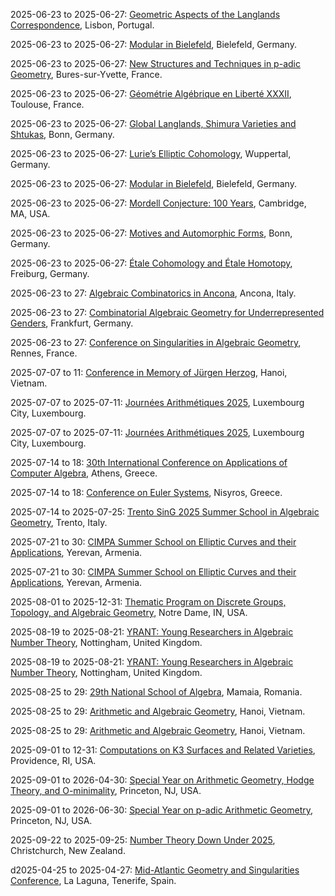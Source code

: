 2025-06-23 to 2025-06-27: [Geometric Aspects of the Langlands Correspondence](https://geometric-langlands-2025.esaga.net/ "The conference explores geometric aspects of the Langlands correspondence, focusing on number theory. Topics include moduli stacks, Hitchin systems, and automorphic forms. Discussions cover applications in string theory and quantum field theory, emphasizing geometric structures."), Lisbon, Portugal.

2025-06-23 to 2025-06-27: [Modular in Bielefeld](https://www.math.uni-bielefeld.de/mib2025/ "The workshop focuses on modular forms, exploring their role in number theory and physics. Topics include elliptic modular forms, Siegel modular forms, and arithmetic geometry. Discussions cover applications in quantum field theory and cryptographic systems."), Bielefeld, Germany.

2025-06-23 to 2025-06-27: [New Structures and Techniques in p-adic Geometry](https://www.ihes.fr/indico_plugin_event/new-structures-and-techniques-in-p-adic-geometry/ "The workshop investigates p-adic geometry, focusing on novel techniques and structures. Topics include p-adic cohomology, rigid geometry, and arithmetic applications. Discussions explore implications for quantum field theory and algebraic geometry, emphasizing p-adic mathematical frameworks."), Bures-sur-Yvette, France.

2025-06-23 to 2025-06-27: [Géométrie Algébrique en Liberté XXXII](https://www.math.univ-toulouse.fr/gael-2025 "The conference explores algebraic geometry, focusing on young researchers’ contributions. Topics include algebraic curves, moduli spaces, and arithmetic geometry. Discussions cover applications in string theory and quantum mechanics, emphasizing geometric and algebraic advancements."), Toulouse, France.

2025-06-23 to 2025-06-27: [Global Langlands, Shimura Varieties and Shtukas](https://www.mathematics.uni-bonn.de/hcm "The conference explores the global Langlands program, focusing on Shimura varieties and shtukas. Topics include automorphic forms, p-adic geometry, and Galois representations. Discussions cover applications in string theory and quantum field theory, emphasizing arithmetic geometry."), Bonn, Germany.

2025-06-23 to 2025-06-27: [Lurie’s Elliptic Cohomology](https://www.uni-wuppertal.de/lurie-elliptic-2025 "The conference explores Lurie’s elliptic cohomology, focusing on algebraic topology. Topics include elliptic curves, chromatic homotopy, and derived algebraic geometry. Discussions cover applications in string theory and quantum field theory, emphasizing topological structures."), Wuppertal, Germany.

2025-06-23 to 2025-06-27: [Modular in Bielefeld](https://www.uni-bielefeld.de/modular-2025 "The conference explores modular forms and their applications, focusing on number theory. Topics include automorphic forms, L-functions, and modular curves. Discussions cover applications in string theory and cryptography, emphasizing arithmetic and geometric connections."), Bielefeld, Germany.

2025-06-23 to 2025-06-27: [Mordell Conjecture: 100 Years](https://www.math.harvard.edu/mordell-2025 "The conference celebrates 100 years of the Mordell Conjecture, focusing on Diophantine geometry. Topics include rational points, abelian varieties, and arithmetic geometry. Discussions cover applications in string theory and cryptography, emphasizing number-theoretic advancements."), Cambridge, MA, USA.

2025-06-23 to 2025-06-27: [Motives and Automorphic Forms](https://www.mathematics.uni-bonn.de/hcm "The conference explores motives and automorphic forms, focusing on number theory and geometry. Topics include motivic L-functions, Shimura varieties, and automorphic representations. Discussions cover applications in string theory and quantum mechanics, emphasizing algebraic structures."), Bonn, Germany.

2025-06-23 to 2025-06-27: [Étale Cohomology and Étale Homotopy](https://crc326gaus.de/conference-etale-homotopy-theory-june-2025/ "The conference explores étale cohomology and homotopy, focusing on algebraic geometry. Topics include étale fundamental groups, cohomology theories, and arithmetic applications. Discussions cover connections to number theory and quantum field theory, emphasizing topological and algebraic structures."), Freiburg, Germany.

2025-06-23 to 27: [Algebraic Combinatorics in Ancona](https://sites.google.com/view/aca-ancona-2025/home "The conference explores algebraic combinatorics, focusing on combinatorial structures in algebra and opportunity for collaboration and interdisciplinary research. Topics include polytopes, symmetric functions, and combinatorial designs, with applications in statistical mechanics and quantum computing."), Ancona, Italy.

2025-06-23 to 27: [Combinatorial Algebraic Geometry for Underrepresented Genders](https://www.math.uni-frankfurt.de/cag-2025 "The workshop promotes combinatorial algebraic geometry, focusing on underrepresented genders. Topics include toric varieties, Schubert calculus, and combinatorial invariants. Discussions cover applications in statistical mechanics and quantum computing, emphasizing algebraic and combinatorial methods."), Frankfurt, Germany.

2025-06-23 to 27: [Conference on Singularities in Algebraic Geometry](https://www.univ-rennes.fr/singularities-2025 "The conference explores singularities in algebraic geometry, focusing on applications in physics. Topics include resolution of singularities, deformation theory, and moduli spaces. Discussions cover connections to string theory and quantum mechanics, emphasizing geometric frameworks."), Rennes, France.

2025-07-07 to 11: [Conference in Memory of Jürgen Herzog](https://viasm.edu.vn/en/hdkh/CA2025 "Honoring Jürgen Herzog, the conference explores commutative algebra and algebraic geometry. Topics include Gröbner bases, syzygies, and homological algebra. Discussions cover applications in quantum mechanics and string theory, emphasizing algebraic structures in physical systems."), Hanoi, Vietnam.

2025-07-07 to 2025-07-11: [Journées Arithmétiques 2025](https://www.uni.lu/fstm-en/conferences/ja25/programme/ "Journées Arithmétiques explores number theory and arithmetic geometry. Topics include modular forms, Galois representations, and Diophantine geometry. Discussions cover connections to string theory and cryptographic systems, emphasizing arithmetic methods and applications."), Luxembourg City, Luxembourg.

2025-07-07 to 2025-07-11: [Journées Arithmétiques 2025](https://www.uni.lu/fr/ "The conference explores arithmetic, focusing on number theory and algebraic geometry. Topics include Diophantine equations, L-functions, and elliptic curves. Discussions cover applications in quantum field theory and cryptography, emphasizing arithmetic structures."), Luxembourg City, Luxembourg.

2025-07-14 to 18: [30th International Conference on Applications of Computer Algebra](https://www.uoc.gr/en/aca-2025-30th-international-conference-on-applications-of-computer-algebra/ "The conference explores computer algebra applications in physics and mathematics. Topics include symbolic computation, algebraic geometry, and numerical methods. Applications span quantum mechanics, cryptography, and theoretical physics, emphasizing computational tools for solving complex algebraic systems."), Athens, Greece.

2025-07-14 to 18: [Conference on Euler Systems](https://www.nisyrosmathconference.org/ "The conference focuses on Euler systems in number theory, exploring arithmetic geometry. Topics include L-functions, Galois cohomology, and elliptic curves. Discussions cover applications in quantum field theory and cryptography, emphasizing arithmetic structures in physical systems."), Nisyros, Greece.

2025-07-14 to 2025-07-25: [Trento SinG 2025 Summer School in Algebraic Geometry](https://www.math.unitn.it/node/3040 "SinG 2025 trains students in algebraic geometry, focusing on physical applications. Topics include singularities, moduli spaces, and mirror symmetry. Lectures cover connections to string theory and quantum field theory, emphasizing geometric structures."), Trento, Italy.

2025-07-21 to 30: [CIMPA Summer School on Elliptic Curves and their Applications](https://sites.google.com/view/ecasummerschool2025 "The summer school explores elliptic curves, focusing on their applications in number theory and cryptography. Topics include rational points, elliptic curve cryptography, and L-functions. Discussions cover connections to quantum mechanics and secure communication systems, emphasizing mathematical foundations."), Yerevan, Armenia.

2025-07-21 to 30: [CIMPA Summer School on Elliptic Curves and their Applications](https://www.math.am/cimpa-2025 "The summer school focuses on elliptic curves and their applications in number theory and cryptography. Topics include elliptic curve cryptography, Diophantine equations, and modular forms. Lectures cover applications in quantum computing and theoretical physics, emphasizing algebraic structures."), Yerevan, Armenia.

2025-08-01 to 2025-12-31: [Thematic Program on Discrete Groups, Topology, and Algebraic Geometry](http://www.nd.edu/math/thematic-program-2025/ "The program explores discrete groups, topology, and algebraic geometry, focusing on interdisciplinary applications. Topics include group actions, moduli spaces, and geometric structures. Discussions cover connections to quantum field theory and number theory."), Notre Dame, IN, USA.

2025-08-19 to 2025-08-21: [YRANT: Young Researchers in Algebraic Number Theory](https://heilbronn.ac.uk/2025/04/10/y-rant-2025/ "The conference supports young algebraic number theorists, emphasizing interdisciplinary applications. Topics include modular forms, p-adic methods, and arithmetic geometry. Discussions explore connections to string theory and cryptographic systems, advancing number theory."), Nottingham, United Kingdom.

2025-08-19 to 2025-08-21: [YRANT: Young Researchers in Algebraic Number Theory](https://www.nottingham.ac.uk/yrant-2025/ "YRANT supports young researchers in algebraic number theory, focusing on theoretical advances. Topics include Galois representations, L-functions, and elliptic curves. Discussions cover applications in cryptography and quantum field theory, fostering new insights."), Nottingham, United Kingdom.

2025-08-25 to 29: [29th National School of Algebra](https://sites.google.com/view/ronsa/the-29th-national-school-of-algebra "The school focuses on algebraic structures, covering commutative algebra, algebraic geometry, and number theory. Topics include cohomology, algebraic curves, and Diophantine equations. Lectures emphasize applications in theoretical physics and cryptography, fostering advanced mathematical techniques for solving complex algebraic problems."), Mamaia, Romania.

2025-08-25 to 29: [Arithmetic and Algebraic Geometry](https://www.vietnam.vn/en/hoi-thao-khoa-hoc-quoc-te-hinh-hoc-dai-so-so-hoc "The conference explores arithmetic and algebraic geometry, focusing on number theory and algebraic structures. Topics include elliptic curves, L-functions, and Diophantine equations. Discussions cover applications in theoretical physics and cryptography, emphasizing mathematical foundations."), Hanoi, Vietnam.

2025-08-25 to 29: [Arithmetic and Algebraic Geometry](https://www.math.ac.vn/conference/AAG2025 "The conference explores arithmetic and algebraic geometry, focusing on number theory and algebraic structures. Topics include elliptic curves, L-functions, and Diophantine equations. Discussions cover applications in theoretical physics and cryptography, emphasizing mathematical foundations."), Hanoi, Vietnam.

2025-09-01 to 12-31: [Computations on K3 Surfaces and Related Varieties](https://icerm.brown.edu/program/semester_program/sp-f26 "The program focuses on computations on K3 surfaces and related varieties, exploring algebraic geometry. Topics include moduli spaces, elliptic fibrations, and arithmetic invariants. Discussions cover applications in string theory and quantum mechanics, emphasizing computational techniques."), Providence, RI, USA.

2025-09-01 to 2026-04-30: [Special Year on Arithmetic Geometry, Hodge Theory, and O-minimality](https://www.ias.edu/mathematics/tags/special-year-2025-2026-arithmetic-geometry-hodge-theory-and-o-minimality "The special year explores arithmetic geometry, Hodge theory, and o-minimality, focusing on interdisciplinary applications. Topics include Hodge conjectures, Galois representations, and tame geometry. Discussions cover connections to string theory and number theory."), Princeton, NJ, USA.

2025-09-01 to 2026-06-30: [Special Year on p-adic Arithmetic Geometry](https://www.ias.edu/math/special-year-p-adic-2025 "The special year focuses on p-adic arithmetic geometry, exploring number-theoretic applications. Topics include p-adic Hodge theory, Shimura varieties, and L-functions. Discussions cover connections to quantum field theory and cryptography, emphasizing p-adic methods."), Princeton, NJ, USA.

2025-09-22 to 2025-09-25: [Number Theory Down Under 2025](https://www.math.canterbury.ac.nz/~f.voloch/ntdu2025.html "The conference explores number theory, focusing on regional research. Topics include elliptic curves, L-functions, and arithmetic geometry. Discussions cover applications in string theory and cryptographic systems, emphasizing number-theoretic advancements."), Christchurch, New Zealand.

d2025-04-25 to 2025-04-27: [Mid-Atlantic Geometry and Singularities Conference](https://www.ull.es/mid-atlantic-geometry-2025/ "The conference explores geometry and singularities, focusing on resolution techniques. Topics include singularity theory, algebraic varieties, and geometric analysis. Discussions cover applications in string theory and quantum mechanics, emphasizing geometric and singularity resolution methods."), La Laguna, Tenerife, Spain.

